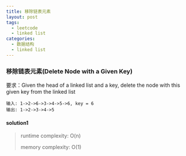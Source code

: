 ```yaml
---
title: 移除链表元素
layout: post
tags:
  - leetcode
  - linked list
categories:
  - 数据结构
  - linked list
---
```

### 移除链表元素(Delete Node with a Given Key)

要求：Given the head of a linked list and a key, delete the node with this given key from the linked list

<!-- more -->
```
输入: 1->2->6->3->4->5->6, key = 6
输出: 1->2->3->4->5
```

#### solution1 

> runtime complexity: O(n)
>
> memory complexity: O(1)